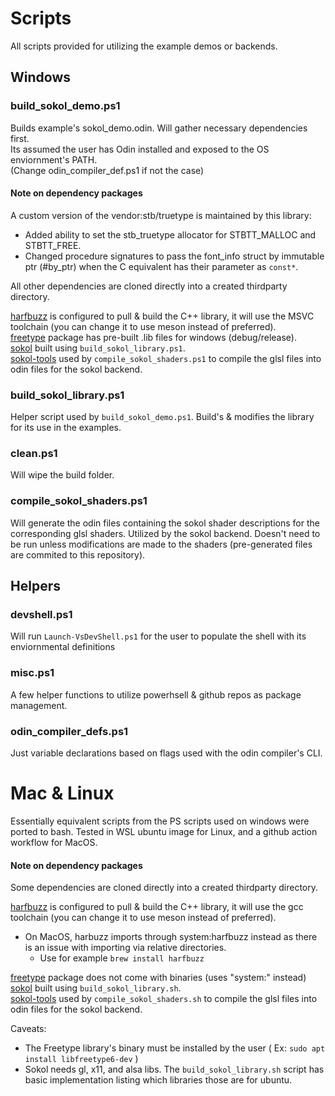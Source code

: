 # Scripts

All scripts provided for utilizing the example demos or backends.

## Windows

### build_sokol_demo.ps1

Builds example's sokol_demo.odin. Will gather necessary dependencies first.  
Its assumed the user has Odin installed and exposed to the OS enviornment's PATH.  
(Change odin_compiler_def.ps1 if not the case)

#### Note on dependency packages

A custom version of the vendor:stb/truetype is maintained by this library:

* Added ability to set the stb_truetype allocator for STBTT_MALLOC and STBTT_FREE.
* Changed procedure signatures to pass the font_info struct by immutable ptr (#by_ptr) when the C equivalent has their parameter as `const*`.

All other dependencies are cloned directly into a created thirdparty directory.

[harfbuzz](https://github.com/Ed94/odin_harfbuzz) is configured to pull & build the C++ library, it will use the MSVC toolchain (you can change it to use meson instead of preferred).  
[freetype](https://github.com/Ed94/odin-freetype) package has pre-built .lib files for windows (debug/release).  
[sokol](https://github.com/floooh/sokol) built using `build_sokol_library.ps1`.  
[sokol-tools](https://github.com/floooh/sokol-tools) used by `compile_sokol_shaders.ps1` to compile the glsl files into odin files for the sokol backend.

### build_sokol_library.ps1

Helper script used by `build_sokol_demo.ps1`. Build's & modifies the library for its use in the examples.

### clean.ps1

Will wipe the build folder.

### compile_sokol_shaders.ps1

Will generate the odin files containing the sokol shader descriptions for the corresponding glsl shaders. Utilized by the sokol backend. Doesn't need to be run unless modifications are made to the shaders (pre-generated files are commited to this repository).

## Helpers

### devshell.ps1

Will run `Launch-VsDevShell.ps1` for the user to populate the shell with its enviornmental definitions

### misc.ps1

A few helper functions to utilize powerhsell & github repos as package management.


### odin_compiler_defs.ps1

Just variable declarations based on flags used with the odin compiler's CLI.

# Mac & Linux

Essentially equivalent scripts from the PS scripts used on windows were ported to bash. Tested in WSL ubuntu image for Linux, and a github action workflow for MacOS.

#### Note on dependency packages

Some dependencies are cloned directly into a created thirdparty directory.

[harfbuzz](https://github.com/Ed94/odin_harfbuzz) is configured to pull & build the C++ library, it will use the gcc toolchain (you can change it to use meson instead of preferred).  

* On MacOS, harbuzz imports through system:harfbuzz instead as there is an issue with importing via relative directories.
  * Use for example `brew install harfbuzz`

[freetype](https://github.com/Ed94/odin-freetype) package does not come with binaries (uses "system:" instead)  
[sokol](https://github.com/floooh/sokol) built using `build_sokol_library.sh`.  
[sokol-tools](https://github.com/floooh/sokol-tools) used by `compile_sokol_shaders.sh` to compile the glsl files into odin files for the sokol backend.

Caveats:

* The Freetype library's binary must be installed by the user ( Ex: `sudo apt install libfreetype6-dev` )
* Sokol needs gl, x11, and alsa libs. The `build_sokol_library.sh` script has basic implementation listing which libraries those are for ubuntu.
